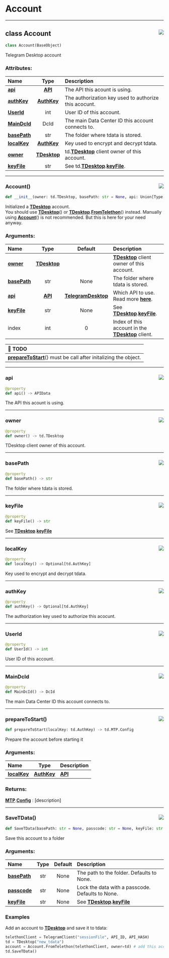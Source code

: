 <!-- vim: syntax=Markdown -->

# Account

<a id="td.account.Account"></a>


---
## <span class="highlight"><span class="k">class </span></span><span class="highlight"><span class="nc">Account</span></span><a href="https://github.com/thedemons/opentele/blob/db539183cf1150667af20d233bffb98c8f31065a/src/td/account.py#L575"><img align="right" style="float:right;" src="https://img.shields.io/badge/view-source-green"></a>

```python
class Account(BaseObject)
```

Telegram Desktop account<br>
<h3>Attributes:</h3>

| Name | Type | Description |
| :--- | :--: | :---------- |
| <a class="codehl codehl_name" href="account.md#api"><b>api</b></a> | <a class="codehl codehl_obj" href="../../documentation/authorization/api.md#class-api"><b>API</b></a> | The API this acount is using. |
| <a class="codehl codehl_name" href="account.md#authkey"><b>authKey</b></a> | <a class="codehl codehl_obj" href="../telegram-desktop/authkey.md#class-authkey"><b>AuthKey</b></a> | The authorization key used to authorize this acocunt. |
| <a class="codehl codehl_name" href="account.md#userid"><b>UserId</b></a> | <span class="highlight"><span class="bp">int</span></span> | User ID of this account. |
| <a class="codehl codehl_name" href="account.md#maindcid"><b>MainDcId</b></a> | <span class="highlight"><span class="nc">DcId</span></span> | The main Data Center ID this account connects to. |
| <a class="codehl codehl_name" href="account.md#basepath"><b>basePath</b></a> | <span class="highlight"><span class="bp">str</span></span> | The folder where tdata is stored. |
| <a class="codehl codehl_name" href="account.md#localkey"><b>localKey</b></a> | <a class="codehl codehl_obj" href="../telegram-desktop/authkey.md#class-authkey"><b>AuthKey</b></a> | Key used to encrypt and decrypt tdata. |
| <a class="codehl codehl_name" href="account.md#owner"><b>owner</b></a> | <a class="codehl codehl_obj" href="../telegram-desktop/tdesktop.md#class-tdesktop"><b>TDesktop</b></a> | <span class="highlight"><span class="nn">td</span></span><span class="highlight"><span class="o">.</span></span><a class="codehl codehl_obj" href="../telegram-desktop/tdesktop.md#class-tdesktop"><b>TDesktop</b></a> client owner of this account. |
| <a class="codehl codehl_name" href="account.md#keyfile"><b>keyFile</b></a> | <span class="highlight"><span class="bp">str</span></span> | See <span class="highlight"><span class="nn">td</span></span><span class="highlight"><span class="o">.</span></span><a class="codehl codehl_obj" href="../telegram-desktop/tdesktop.md#class-tdesktop"><b>TDesktop</b></a><span class="highlight"><span class="o">.</span></span><a class="codehl codehl_name" href="../telegram-desktop/tdesktop.md#keyfile"><b>keyFile</b></a>. |



<a id="td.account.Account.__init__"></a>


---
### <span class="highlight"><span class="nc">Account</span></span><span class="highlight"><span class="o">()</span></span><a href="https://github.com/thedemons/opentele/blob/db539183cf1150667af20d233bffb98c8f31065a/src/td/account.py#L608"><img align="right" style="float:right;" src="https://img.shields.io/badge/view-source-green"></a>

```python
def __init__(owner: td.TDesktop, basePath: str = None, api: Union[Type[APIData], APIData] = API.TelegramDesktop, keyFile: str = None, index: int = 0) -> None
```

Initialized a <a class="codehl codehl_obj" href="../telegram-desktop/tdesktop.md#class-tdesktop"><b>TDesktop</b></a> account.<br>
You should use <a class="codehl codehl_obj" href="../telegram-desktop/tdesktop.md#class-tdesktop"><b>TDesktop</b></a><span class="highlight"><span class="o">(</span></span><span class="highlight"><span class="p">)</span></span> or <a class="codehl codehl_obj" href="../telegram-desktop/tdesktop.md#class-tdesktop"><b>TDesktop</b></a><span class="highlight"><span class="o">.</span></span><a class="codehl codehl_function" href="../telegram-desktop/tdesktop.md#fromtelethon"><b>FromTelethon</b></a><span class="highlight"><span class="o">(</span></span><span class="highlight"><span class="p">)</span></span> instead.
Manually using <a class="codehl codehl_obj" href="account.md#class-account"><b>Account</b></a><span class="highlight"><span class="o">(</span></span><span class="highlight"><span class="p">)</span></span> is not recommended. But this is here for your need anyway.<br>
<h3>Arguments:</h3>

| Name | Type | Default | Description |
| :--- | :--: | :-----: | :---------- |
| <a class="codehl codehl_name" href="account.md#owner"><b>owner</b></a> | <a class="codehl codehl_obj" href="../telegram-desktop/tdesktop.md#class-tdesktop"><b>TDesktop</b></a> |  | <a class="codehl codehl_obj" href="../telegram-desktop/tdesktop.md#class-tdesktop"><b>TDesktop</b></a> client owner of this account. |
| <a class="codehl codehl_name" href="account.md#basepath"><b>basePath</b></a> | <span class="highlight"><span class="bp">str</span></span> | <span class="highlight"><span class="kc">None</span></span> | The folder where <span class="highlight"><span class="n">tdata</span></span> is stored. |
| <a class="codehl codehl_name" href="account.md#api"><b>api</b></a> | <a class="codehl codehl_obj" href="../../documentation/authorization/api.md#class-api"><b>API</b></a> | <a class="codehl codehl_obj" href="../../documentation/authorization/api.md#class-telegramdesktop"><b>TelegramDesktop</b></a> | Which API to use. Read more <a class="codehl codehl_obj" href="../../documentation/authorization/api.md#class-api"><b>here</b></a>. |
| <a class="codehl codehl_name" href="account.md#keyfile"><b>keyFile</b></a> | <span class="highlight"><span class="bp">str</span></span> | <span class="highlight"><span class="kc">None</span></span> | See <a class="codehl codehl_obj" href="../telegram-desktop/tdesktop.md#class-tdesktop"><b>TDesktop</b></a><span class="highlight"><span class="o">.</span></span><a class="codehl codehl_name" href="../telegram-desktop/tdesktop.md#keyfile"><b>keyFile</b></a>. |
| <span class="highlight"><span class="n">index</span></span> | <span class="highlight"><span class="bp">int</span></span> | <span class="highlight"><span class="mi">0</span></span> | Index of this account in the <a class="codehl codehl_obj" href="../telegram-desktop/tdesktop.md#class-tdesktop"><b>TDesktop</b></a> client. |


| :blue_book: TODO |
| :--- |
|     <a class="codehl codehl_function" href="account.md#preparetostart"><b>prepareToStart</b></a><span class="highlight"><span class="o">(</span></span><span class="highlight"><span class="p">)</span></span> must be call after initalizing the object. |



<a id="td.account.Account.api"></a>


---
### <span class="highlight"><span class="n">api</span></span><a href="https://github.com/thedemons/opentele/blob/db539183cf1150667af20d233bffb98c8f31065a/src/td/account.py#L664"><img align="right" style="float:right;" src="https://img.shields.io/badge/view-source-green"></a>

```python
@property
def api() -> APIData
```

The API this acount is using.<br>


<a id="td.account.Account.owner"></a>


---
### <span class="highlight"><span class="n">owner</span></span><a href="https://github.com/thedemons/opentele/blob/db539183cf1150667af20d233bffb98c8f31065a/src/td/account.py#L677"><img align="right" style="float:right;" src="https://img.shields.io/badge/view-source-green"></a>

```python
@property
def owner() -> td.TDesktop
```

TDesktop client owner of this account.<br>


<a id="td.account.Account.basePath"></a>


---
### <span class="highlight"><span class="n">basePath</span></span><a href="https://github.com/thedemons/opentele/blob/db539183cf1150667af20d233bffb98c8f31065a/src/td/account.py#L684"><img align="right" style="float:right;" src="https://img.shields.io/badge/view-source-green"></a>

```python
@property
def basePath() -> str
```

The folder where tdata is stored.<br>


<a id="td.account.Account.keyFile"></a>


---
### <span class="highlight"><span class="n">keyFile</span></span><a href="https://github.com/thedemons/opentele/blob/db539183cf1150667af20d233bffb98c8f31065a/src/td/account.py#L691"><img align="right" style="float:right;" src="https://img.shields.io/badge/view-source-green"></a>

```python
@property
def keyFile() -> str
```

See <a class="codehl codehl_obj" href="../telegram-desktop/tdesktop.md#class-tdesktop"><b>TDesktop</b></a><span class="highlight"><span class="o">.</span></span><a class="codehl codehl_name" href="../telegram-desktop/tdesktop.md#keyfile"><b>keyFile</b></a><br>


<a id="td.account.Account.localKey"></a>


---
### <span class="highlight"><span class="n">localKey</span></span><a href="https://github.com/thedemons/opentele/blob/db539183cf1150667af20d233bffb98c8f31065a/src/td/account.py#L703"><img align="right" style="float:right;" src="https://img.shields.io/badge/view-source-green"></a>

```python
@property
def localKey() -> Optional[td.AuthKey]
```

Key used to encrypt and decrypt tdata.<br>


<a id="td.account.Account.authKey"></a>


---
### <span class="highlight"><span class="n">authKey</span></span><a href="https://github.com/thedemons/opentele/blob/db539183cf1150667af20d233bffb98c8f31065a/src/td/account.py#L715"><img align="right" style="float:right;" src="https://img.shields.io/badge/view-source-green"></a>

```python
@property
def authKey() -> Optional[td.AuthKey]
```

The authorization key used to authorize this acocunt.<br>


<a id="td.account.Account.UserId"></a>


---
### <span class="highlight"><span class="n">UserId</span></span><a href="https://github.com/thedemons/opentele/blob/db539183cf1150667af20d233bffb98c8f31065a/src/td/account.py#L722"><img align="right" style="float:right;" src="https://img.shields.io/badge/view-source-green"></a>

```python
@property
def UserId() -> int
```

User ID of this account.<br>


<a id="td.account.Account.MainDcId"></a>


---
### <span class="highlight"><span class="n">MainDcId</span></span><a href="https://github.com/thedemons/opentele/blob/db539183cf1150667af20d233bffb98c8f31065a/src/td/account.py#L729"><img align="right" style="float:right;" src="https://img.shields.io/badge/view-source-green"></a>

```python
@property
def MainDcId() -> DcId
```

The main Data Center ID this account connects to.<br>


<a id="td.account.Account.prepareToStart"></a>


---
### <span class="highlight"><span class="nf">prepareToStart</span></span><span class="highlight"><span class="o">()</span></span><a href="https://github.com/thedemons/opentele/blob/db539183cf1150667af20d233bffb98c8f31065a/src/td/account.py#L753"><img align="right" style="float:right;" src="https://img.shields.io/badge/view-source-green"></a>

```python
def prepareToStart(localKey: td.AuthKey) -> td.MTP.Config
```

Prepare the account before starting it<br>
<h3>Arguments:</h3>

| Name | Type | Description |
| :--- | :--: | :---------- |
| <a class="codehl codehl_name" href="account.md#localkey"><b>localKey</b></a> | <a class="codehl codehl_obj" href="../telegram-desktop/authkey.md#class-authkey"><b>AuthKey</b></a> | <a class="codehl codehl_obj" href="../../documentation/authorization/api.md#class-api"><b>API</b></a> |

<h3>Returns:</h3>

<a class="codehl codehl_obj" href="../telegram-desktop/mtp.md#class-mtp"><b>MTP</b></a><span class="highlight"><span class="o">.</span></span><a class="codehl codehl_obj" href="../telegram-desktop/mtp.md#class-config"><b>Config</b></a> : [description]



<a id="td.account.Account.SaveTData"></a>


---
### <span class="highlight"><span class="nf">SaveTData</span></span><span class="highlight"><span class="o">()</span></span><a href="https://github.com/thedemons/opentele/blob/db539183cf1150667af20d233bffb98c8f31065a/src/td/account.py#L884"><img align="right" style="float:right;" src="https://img.shields.io/badge/view-source-green"></a>

```python
def SaveTData(basePath: str = None, passcode: str = None, keyFile: str = None) -> None
```

Save this account to a folder<br>
<h3>Arguments:</h3>

| Name | Type | Default | Description |
| :--- | :--: | :-----: | :---------- |
| <a class="codehl codehl_name" href="account.md#basepath"><b>basePath</b></a> | <span class="highlight"><span class="bp">str</span></span> | <span class="highlight"><span class="kc">None</span></span> | The path to the folder. Defaults to None. |
| <a class="codehl codehl_name" href="../telegram-desktop/tdesktop.md#passcode"><b>passcode</b></a> | <span class="highlight"><span class="bp">str</span></span> | <span class="highlight"><span class="kc">None</span></span> | Lock the data with a passcode. Defaults to None. |
| <a class="codehl codehl_name" href="account.md#keyfile"><b>keyFile</b></a> | <span class="highlight"><span class="bp">str</span></span> | <span class="highlight"><span class="kc">None</span></span> | See <a class="codehl codehl_obj" href="../telegram-desktop/tdesktop.md#class-tdesktop"><b>TDesktop</b></a><span class="highlight"><span class="o">.</span></span><a class="codehl codehl_name" href="../telegram-desktop/tdesktop.md#keyfile"><b>keyFile</b></a> |

<h3>Examples</h3>

Add an account to <a class="codehl codehl_obj" href="../telegram-desktop/tdesktop.md#class-tdesktop"><b>TDesktop</b></a> and save it to <span class="highlight"><span class="n">tdata</span></span>:

```python
telethonClient = TelegramClient("sessionFile", API_ID, API_HASH)
td = TDesktop("new_tdata")
account = Account.FromTelethon(telethonClient, owner=td) # add this account to td
td.SaveTData()
```


